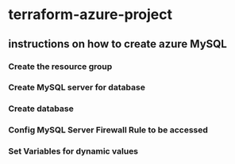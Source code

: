 # terraform-azure-project

## instructions on how to create azure MySQL 

###  Create the resource group
###  Create MySQL server for database
###  Create database
###  Config MySQL Server Firewall Rule to be accessed
###  Set Variables for dynamic values

```

```